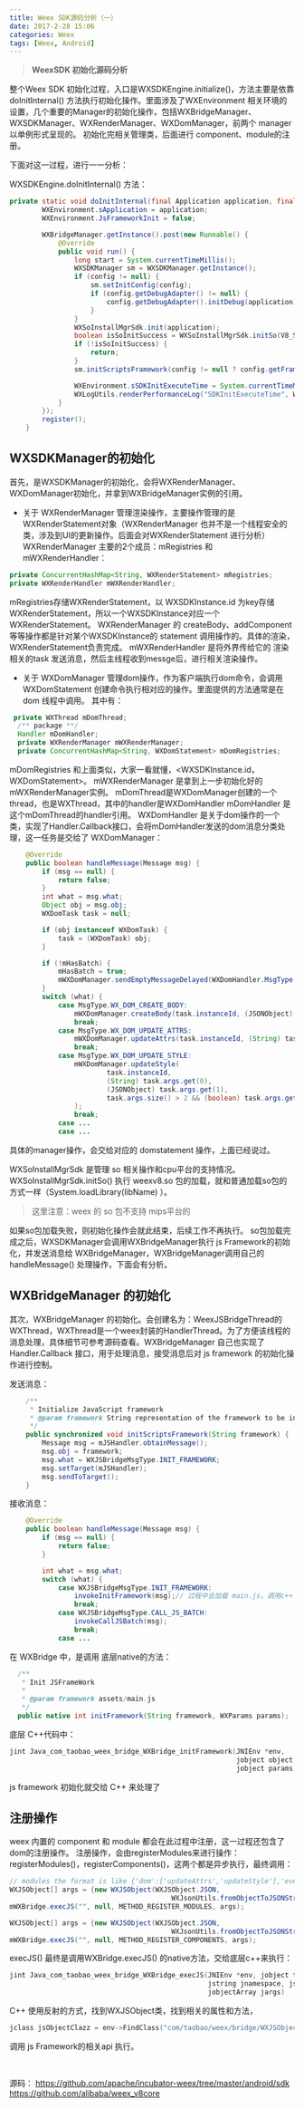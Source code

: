 ```yaml
---
title: Weex SDK源码分析（一）
date: 2017-2-28 15:06
categories: Weex
tags: [Weex, Android]
---
```

> **WeexSDK 初始化源码分析**

整个Weex SDK 初始化过程，入口是WXSDKEngine.initialize()，方法主要是依靠 doInitInternal() 方法执行初始化操作。里面涉及了WXEnvironment 相关环境的设置，几个重要的Manager的初始化操作，包括WXBridgeManager、WXSDKManager、WXRenderManager、WXDomManager，前两个 manager 以单例形式呈现的。
初始化完相关管理类，后面进行 component、module的注册。

下面对这一过程，进行一一分析：

WXSDKEngine.doInitInternal() 方法：
``` java
private static void doInitInternal(final Application application, final InitConfig config) {
        WXEnvironment.sApplication = application;
        WXEnvironment.JsFrameworkInit = false;

        WXBridgeManager.getInstance().post(new Runnable() {
            @Override
            public void run() {
                long start = System.currentTimeMillis();
                WXSDKManager sm = WXSDKManager.getInstance();
                if (config != null) {
                    sm.setInitConfig(config);
                    if (config.getDebugAdapter() != null) {
                        config.getDebugAdapter().initDebug(application);// 关于weex debug操作，不是此篇关注的重点，略过
                    }
                }
                WXSoInstallMgrSdk.init(application);
                boolean isSoInitSuccess = WXSoInstallMgrSdk.initSo(V8_SO_NAME, 1, config != null ? config.getUtAdapter() : null);
                if (!isSoInitSuccess) {
                    return;
                }
                sm.initScriptsFramework(config != null ? config.getFramework() : null);

                WXEnvironment.sSDKInitExecuteTime = System.currentTimeMillis() - start;
                WXLogUtils.renderPerformanceLog("SDKInitExecuteTime", WXEnvironment.sSDKInitExecuteTime);
            }
        });
        register();
    }
```

## WXSDKManager的初始化
首先，是WXSDKManager的初始化，会将WXRenderManager、WXDomManager初始化，并拿到WXBridgeManager实例的引用。

* 关于 WXRenderManager
管理渲染操作，主要操作管理的是WXRenderStatement对象（WXRenderManager 也并不是一个线程安全的类，涉及到UI的更新操作。后面会对WXRenderStatement 进行分析）
WXRenderManager 主要的2个成员：mRegistries 和 mWXRenderHandler：
``` java
private ConcurrentHashMap<String, WXRenderStatement> mRegistries;
private WXRenderHandler mWXRenderHandler;
```
mRegistries存储WXRenderStatement，以 WXSDKInstance.id 为key存储WXRenderStatement，所以一个WXSDKInstance对应一个WXRenderStatement。
WXRenderManager 的 createBody、addComponent等等操作都是针对某个WXSDKInstance的 statement 调用操作的。具体的渲染，WXRenderStatement负责完成。
mWXRenderHandler 是将外界传给它的 渲染相关的task 发送消息，然后主线程收到messge后，进行相关渲染操作。

* 关于 WXDomManager
管理dom操作，作为客户端执行dom命令，会调用 WXDomStatement 创建命令执行相对应的操作。里面提供的方法通常是在 dom 线程中调用。
其中有：
``` java
 private WXThread mDomThread;
  /** package **/
  Handler mDomHandler;
  private WXRenderManager mWXRenderManager;
  private ConcurrentHashMap<String, WXDomStatement> mDomRegistries;
```
mDomRegistries 和上面类似，大家一看就懂，<WXSDKInstance.id，WXDomStatement>。
mWXRenderManager 是拿到上一步初始化好的 mWXRenderManager实例。
mDomThread是WXDomManager创建的一个thread，也是WXThread，其中的handler是WXDomHandler
mDomHandler 是这个mDomThread的handler引用。
WXDomHandler 是关于dom操作的一个类，实现了Handler.Callback接口，会将mDomHandler发送的dom消息分类处理，这一任务是交给了 WXDomManager：

``` java
    @Override
    public boolean handleMessage(Message msg) {
        if (msg == null) {
            return false;
        }
        int what = msg.what;
        Object obj = msg.obj;
        WXDomTask task = null;

        if (obj instanceof WXDomTask) {
            task = (WXDomTask) obj;
        }

        if (!mHasBatch) {
            mHasBatch = true;
            mWXDomManager.sendEmptyMessageDelayed(WXDomHandler.MsgType.WX_DOM_BATCH, DELAY_TIME);
        }
        switch (what) {
            case MsgType.WX_DOM_CREATE_BODY:
                mWXDomManager.createBody(task.instanceId, (JSONObject) task.args.get(0));
                break;
            case MsgType.WX_DOM_UPDATE_ATTRS:
                mWXDomManager.updateAttrs(task.instanceId, (String) task.args.get(0), (JSONObject) task.args.get(1));
                break;
            case MsgType.WX_DOM_UPDATE_STYLE:
                mWXDomManager.updateStyle(
                        task.instanceId,
                        (String) task.args.get(0),
                        (JSONObject) task.args.get(1),
                        task.args.size() > 2 && (boolean) task.args.get(2)
                );
                break;
            case ...
            case ...
```
具体的manager操作，会交给对应的 domstatement 操作，上面已经说过。



WXSoInstallMgrSdk 是管理 so 相关操作和cpu平台的支持情况。
WXSoInstallMgrSdk.initSo() 执行 weexv8.so 包的加载，就和普通加载so包的方式一样（System.loadLibrary(libName) ）。
> 这里注意：weex 的 so 包不支持 mips平台的

如果so包加载失败，则初始化操作会就此结束，后续工作不再执行。
so包加载完成之后，WXSDKManager会调用WXBridgeManager执行 js Framework的初始化，并发送消息给
WXBridgeManager，WXBridgeManager调用自己的 handleMessage() 处理操作，下面会有分析。

## WXBridgeManager 的初始化
其次，WXBridgeManager 的初始化。会创建名为：WeexJSBridgeThread的 WXThread，WXThread是一个weex封装的HandlerThread。为了方便该线程的消息处理，具体细节可参考源码查看。WXBridgeManager 自己也实现了 Handler.Callback 接口，用于处理消息，接受消息后对 js framework 的初始化操作进行控制。

发送消息：

``` java
    /**
     * Initialize JavaScript framework
     * @param framework String representation of the framework to be init.
     */
    public synchronized void initScriptsFramework(String framework) {
        Message msg = mJSHandler.obtainMessage();
        msg.obj = framework;
        msg.what = WXJSBridgeMsgType.INIT_FRAMEWORK;
        msg.setTarget(mJSHandler);
        msg.sendToTarget();
    }
```

接收消息：

``` java
    @Override
    public boolean handleMessage(Message msg) {
        if (msg == null) {
            return false;
        }

        int what = msg.what;
        switch (what) {
            case WXJSBridgeMsgType.INIT_FRAMEWORK:
                invokeInitFramework(msg);// 过程中会加载 main.js，调用c++ 进行Framework的初始化：mWXBridge.initFramework(framework, assembleDefaultOptions())
                break;
            case WXJSBridgeMsgType.CALL_JS_BATCH:
                invokeCallJSBatch(msg);
                break;
            case ...
```

在 WXBridge 中，是调用 底层native的方法：

``` java
  /**
   * Init JSFrameWork
   *
   * @param framework assets/main.js
   */
  public native int initFramework(String framework, WXParams params);
```
底层 C++代码中：

``` cpp
jint Java_com_taobao_weex_bridge_WXBridge_initFramework(JNIEnv *env,
                                                        jobject object, jstring script,
                                                        jobject params) 
```
js framework 初始化就交给 C++ 来处理了

## 注册操作
weex 内置的 component 和 module 都会在此过程中注册，这一过程还包含了dom的注册操作。
注册操作，会由registerModules来进行操作：registerModules()，registerComponents()，这两个都是异步执行，最终调用：

``` java
// modules the format is like {'dom':['updateAttrs','updateStyle'],'event':['openUrl']}
WXJSObject[] args = {new WXJSObject(WXJSObject.JSON,
                                        WXJsonUtils.fromObjectToJSONString(modules))};
mWXBridge.execJS("", null, METHOD_REGISTER_MODULES, args);

WXJSObject[] args = {new WXJSObject(WXJSObject.JSON,
                                        WXJsonUtils.fromObjectToJSONString(components))};
mWXBridge.execJS("", null, METHOD_REGISTER_COMPONENTS, args);
```
execJS() 最终是调用WXBridge.execJS() 的native方法，交给底层c++来执行：

``` cpp
jint Java_com_taobao_weex_bridge_WXBridge_execJS(JNIEnv *env, jobject this1, jstring jinstanceid,
                                                 jstring jnamespace, jstring jfunction,
                                                 jobjectArray jargs)
```
C++ 使用反射的方式，找到WXJSObject类，找到相关的属性和方法，

``` cpp
jclass jsObjectClazz = env->FindClass("com/taobao/weex/bridge/WXJSObject");
```
调用 js Framework的相关api 执行。

<br/>


源码：
https://github.com/apache/incubator-weex/tree/master/android/sdk
https://github.com/alibaba/weex_v8core
